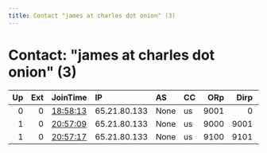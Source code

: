 ```yaml
---
title: Contact "james at charles dot onion" (3)
---
```


# Contact: "james at charles dot onion" (3)

|   Up |   Ext | JoinTime                                                                                            | IP           | AS   | CC   |   ORp |   Dirp | OS    | Version   | Nickname   |   eFamMembers |
|-----:|------:|:----------------------------------------------------------------------------------------------------|:-------------|:-----|:-----|------:|-------:|:------|:----------|:-----------|--------------:|
|    0 |     0 | [18:58:13](https://metrics.torproject.org/rs.html#details/F91B01083D50E2F572FA2E76EA33C73C18DA6C3A) | 65.21.80.133 | None | us   |  9001 |      0 | Linux | 0.4.5.7   | MoonReptor |             1 |
|    1 |     0 | [20:57:09](https://metrics.torproject.org/rs.html#details/AA9C273F34D350CE727B6105599694AA4E22AE90) | 65.21.80.133 | None | us   |  9000 |   9001 | Linux | 0.4.5.7   | irctoor    |             1 |
|    1 |     0 | [20:57:17](https://metrics.torproject.org/rs.html#details/A2FB65545A3D0C0732D0EA39CADA3D62D78DD0FB) | 65.21.80.133 | None | us   |  9100 |   9101 | Linux | 0.4.5.7   | irctoor    |             1 |
